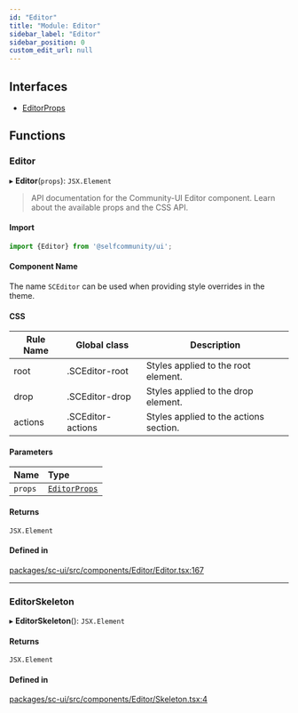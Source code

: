 ```yaml
---
id: "Editor"
title: "Module: Editor"
sidebar_label: "Editor"
sidebar_position: 0
custom_edit_url: null
---
```


## Interfaces

- [EditorProps](../interfaces/Editor.EditorProps)

## Functions

### Editor

▸ **Editor**(`props`): `JSX.Element`

> API documentation for the Community-UI Editor component. Learn about the available props and the CSS API.

#### Import

```jsx
import {Editor} from '@selfcommunity/ui';
```

#### Component Name

The name `SCEditor` can be used when providing style overrides in the theme.

#### CSS

|Rule Name|Global class|Description|
|---|---|---|
|root|.SCEditor-root|Styles applied to the root element.|
|drop|.SCEditor-drop|Styles applied to the drop element.|
|actions|.SCEditor-actions|Styles applied to the actions section.|

#### Parameters

| Name | Type |
| :------ | :------ |
| `props` | [`EditorProps`](../interfaces/Editor.EditorProps) |

#### Returns

`JSX.Element`

#### Defined in

[packages/sc-ui/src/components/Editor/Editor.tsx:167](https://github.com/selfcommunity/community-ui/blob/cab08cf/packages/sc-ui/src/components/Editor/Editor.tsx#L167)

___

### EditorSkeleton

▸ **EditorSkeleton**(): `JSX.Element`

#### Returns

`JSX.Element`

#### Defined in

[packages/sc-ui/src/components/Editor/Skeleton.tsx:4](https://github.com/selfcommunity/community-ui/blob/cab08cf/packages/sc-ui/src/components/Editor/Skeleton.tsx#L4)
